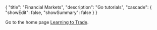 {
  "title": "Financial Markets",
  "description": "Go tutorials",
  "cascade": {
    "showEdit": false,
    "showSummary": false
  }
}

<!--
{{< figure src="images/art-icons/GoGopher-Scholar.png" class="img-sm">}}

*Go Gopher Scholar from Maria Letta's [GitHub repository](https://github.com/MariaLetta/free-gophers-pack)*

The [Master of Science in Data Science (MSDS)](/curriculum/) program offers five specializations:
- Analytics and Modeling *(closely aligned with R)*
- Artificial Intelligence *(Python clients for deep learning)*
- Data Engineering *(most courses use Go)*
- Analytics Management
- Technology Entrepreneurship

#### Courses with Go:
- [Go Learning Studio](/three-languages/4d-three-languages/)
- [MSDS 431 Data Engineering with Go](/data-engineering-with-go/)
- [MSDS 432 Foundations of Data Engineering](/foundations-of-data-engineering/)
- [MSDS 434 Data Science and Cloud Computing](/analytics-application-engineering/)
- [MSDS 436 Technology Product Engineering](/analytics-systems-engineering/)
- [MSDS 459 Knowledge Engineering](/knowledge-engineering/)
   
The MSDS program also offers training in Python, R, and SQL. See [Languages for Data Science](/three-languages/).

#### Course content is complemented by online learning resources:
-->


Go to the home page [Learning to Trade](/).






 